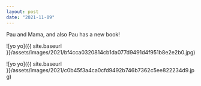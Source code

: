 ```yaml
---
layout: post
date: "2021-11-09"
---
```


Pau and Mama, and also Pau has a new book!

![yo yo]({{ site.baseurl }}/assets/images/2021/bf4cca0320814cb1da077d9491d4f951b8e2e2b0.jpg)

![yo yo]({{ site.baseurl }}/assets/images/2021/c0b45f3a4ca0cfd9492b746b7362c5ee822234d9.jpg)
